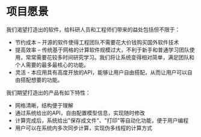 # 项目愿景

我们渴望打造出的软件，给科研人员和工程师们带来的益处包括但不限于：

* 节约成本 – 开源的软件使得工程团队不需要花大价钱购买国外软件技术
* 提高效率 – 传统基于网格的计算软件规模过大，不利于新手和普通学习团队使用，常常需要花较多时间研究学习。我们将让系统变得相对简单，满足团队和个人需要的最多最核心的功能。
* 灵活 - 本应用具有高度开放的API，能够让用户自由搭配，从而让用户可以自由搭配想要的功能。

我们期望打造出的产品有如下特性：

* 网格清晰，结构便于理解
* 通过系统给出的API，自由配置模型信息，实现随时修改
* 计算完成后，系统给出"保存成文件"、"打印"等自动化功能，便于用户编程
* 用户可以在系统内多次同步计算，实现伪多线程的计算方式
